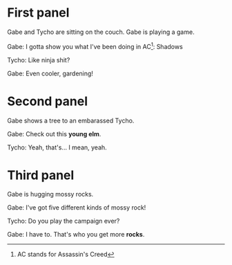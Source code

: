# First panel

Gabe and Tycho are sitting on the couch. Gabe is playing a game.

Gabe: I gotta show you what I've been doing in AC[^1]: Shadows

[^1]: AC stands for Assassin's Creed

Tycho: Like ninja shit?

Gabe: Even cooler, gardening!

# Second panel

Gabe shows a tree to an embarassed Tycho.

Gabe: Check out this **young elm**.

Tycho: Yeah, that's... I mean, yeah.

# Third panel

Gabe is hugging mossy rocks.

Gabe: I've got five different kinds of mossy rock!

Tycho: Do you play the campaign ever?

Gabe: I have to. That's who you get more **rocks**.
